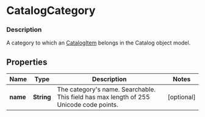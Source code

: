 
# CatalogCategory

### Description

A category to which an [CatalogItem](#type-catalogitem) belongs in the Catalog object model.

## Properties
Name | Type | Description | Notes
------------ | ------------- | ------------- | -------------
**name** | **String** | The category&#39;s name. Searchable. This field has max length of 255 Unicode code points. |  [optional]



